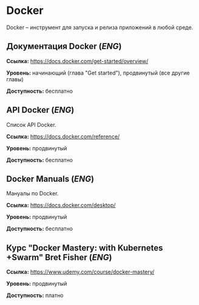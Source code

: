 # Docker

Docker – инструмент для запуска и релиза приложений в любой среде.

## Документация Docker (*ENG*)

**Ссылка:** https://docs.docker.com/get-started/overview/

**Уровень:** начинающий (глава "Get started"), продвинутый (все другие главы)

**Доступность:** бесплатно

## API Docker (*ENG*)

Список API Docker.

**Ссылка:** https://docs.docker.com/reference/

**Уровень:** продвинутый

**Доступность:** бесплатно

## Docker Manuals (*ENG*)

Мануалы по Docker.

**Ссылка:** https://docs.docker.com/desktop/

**Уровень:** продвинутый

**Доступность:** бесплатно

## Курс "Docker Mastery: with Kubernetes +Swarm" Bret Fisher (*ENG*)

**Ссылка:** https://www.udemy.com/course/docker-mastery/

**Уровень:** продвинутый

**Доступность:** платно